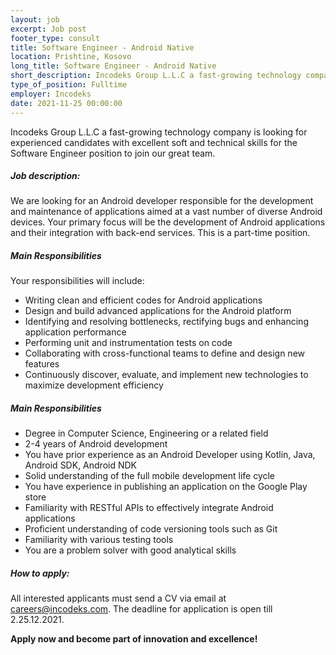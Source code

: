 ```yaml
---
layout: job 
excerpt: Job post 
footer_type: consult
title: Software Engineer - Android Native
location: Prishtine, Kosovo
long_title: Software Engineer - Android Native
short_description: Incodeks Group L.L.C a fast-growing technology company is looking for experienced candidates with excellent soft and technical skills for the Software Engineer position to join our great team. 
type_of_position: Fulltime
employer: Incodeks
date: 2021-11-25 00:00:00
---
```


Incodeks Group L.L.C a fast-growing technology company is looking for experienced candidates with excellent soft and technical skills for the Software Engineer position to join our great team. 

##### Job description:

We are looking for an Android developer responsible for the development and maintenance of applications aimed at a vast number of diverse Android devices. Your primary focus will be the development of Android applications and their integration with back-end services. This is a part-time position.


##### Main Responsibilities
Your responsibilities will include:
- Writing clean and efficient codes for Android applications
- Design and build advanced applications for the Android platform
- Identifying and resolving bottlenecks, rectifying bugs and enhancing application performance
- Performing unit and instrumentation tests on code
- Collaborating with cross-functional teams to define and design new features
- Continuously discover, evaluate, and implement new technologies to maximize development efficiency

##### Main Responsibilities

- Degree in Computer Science, Engineering or a related field
- 2-4 years of Android development
- You have prior experience as an Android Developer using Kotlin, Java, Android SDK, Android NDK
- Solid understanding of the full mobile development life cycle
- You have experience in publishing an application on the Google Play store
- Familiarity with RESTful APIs to effectively integrate Android applications
- Proficient understanding of code versioning tools such as Git
- Familiarity with various testing tools
- You are a problem solver with good analytical skills



##### How to apply: 

All interested applicants must send a CV via email at <a href="mailto:careers@incodeks.com?subject=Software Engineer - Android Native" style="color:#5C46F9 !important">careers@incodeks.com</a>. The deadline for application is open till 2.25.12.2021.

<p style="font-weight: bold">Apply now and become part of innovation and excellence!</p>